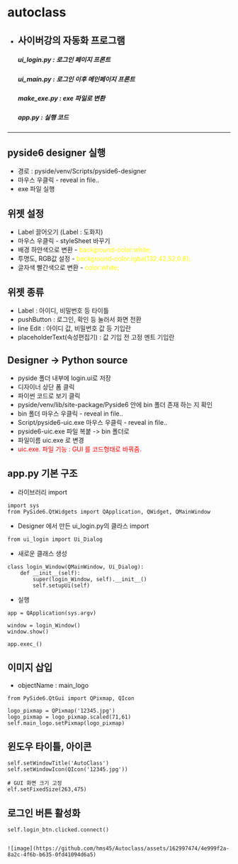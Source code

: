 # autoclass
* 사이버강의 자동화 프로그램
  -------
  ##### ui_login.py : 로그인 페이지 프론트
  ##### ui_main.py : 로그인 이후 메인페이지 프론트
  ##### make_exe.py : exe 파일로 변환
  ##### app.py : 실행 코드
---------------------------------------
## pyside6 designer 실행
* 경로 : pyside/venv/Scripts/pyside6-designer
* 마우스 우클릭 - reveal in file..
* exe 파일 실행

## 위젯 설정
* Label 끌어오기 (Label : 도화지)
* 마우스 우클릭 - styleSheet 바꾸기
* 배경 하얀색으로 변환 - <span style="color:Yellow ">background-color:white;</span>
* 투명도, RGB값 설정 - <span style="color:Yellow ">background-color:rgba(132,42,52,0.8);</span>
* 글자색 빨간색으로 변환 - <span style="color:Yellow ">color:white;</span>


## 위젯 종류
* Label : 아이디, 비밀번호 등 타이틀
* pushButton : 로그인, 확인 등 눌러서 화면 전환
* line Edit : 아이디 값, 비밀번호 값 등 기입란
* placeholderText(속성편집기) : 값 기입 전 고정 멘트 기입란

## Designer -> Python source
* pyside 폴더 내부에 login.ui로 저장
* 디자이너 상단 폼 클릭
* 파이썬 코드로 보기 클릭
* pyside/venv/lib/site-package/Pyside6 안에 bin 폴더 존재 하는 지 확인 
* bin 폴더 마우스 우클릭 - reveal in file..
* Script/pyside6-uic.exe 마우스 우클릭 - reveal in file..
* pyside6-uic.exe 파일 복붙 -> bin 폴더로 
* 파일이름 uic.exe 로 변경
* <span style="color:RED">uic.exe. 파일 기능 : GUI 를 코드형태로 바꿔줌.</span>


## app.py 기본 구조
* 라이브러리 import
```
import sys
from PySide6.QtWidgets import QApplication, QWidget, QMainWindow
``````
* Designer 에서 만든 ui_login.py의 클라스 import
``````
from ui_login import Ui_Dialog
``````
* 새로운 클래스 생성
``````
class login_Window(QMainWindow, Ui_Dialog):
    def __init__(self):
        super(login_Window, self).__init__()
        self.setupUi(self)
``````
* 실행
``````
app = QApplication(sys.argv)

window = login_Window()
window.show()

app.exec_()
``````
## 이미지 삽입
* objectName : main_logo
``````
from PySide6.QtGui import QPixmap, QIcon

logo_pixmap = QPixmap('12345.jpg')
logo_pixmap = logo_pixmap.scaled(71,61)
self.main_logo.setPixmap(logo_pixmap)
``````
## 윈도우 타이틀, 아이콘
``````
self.setWindowTitle('AutoClass')
self.setWindowIcon(QIcon('12345.jpg'))

# GUI 화면 크기 고정
elf.setFixedSize(263,475)
``````
## 로그인 버튼 활성화
``````
self.login_btn.clicked.connect()


![image](https://github.com/hms45/Autoclass/assets/162997474/4e999f2a-8a2c-4f6b-b635-0fd41094d6a5)

